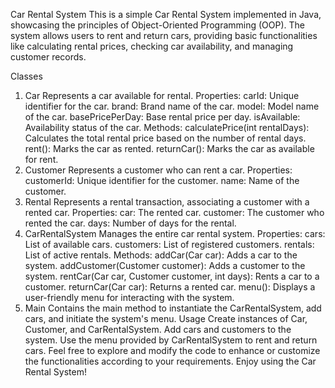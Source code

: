 Car Rental System
This is a simple Car Rental System implemented in Java, showcasing the principles of Object-Oriented Programming (OOP). The system allows users to rent and return cars, providing basic functionalities like calculating rental prices, checking car availability, and managing customer records.

Classes
1. Car
Represents a car available for rental.
Properties:
carId: Unique identifier for the car.
brand: Brand name of the car.
model: Model name of the car.
basePricePerDay: Base rental price per day.
isAvailable: Availability status of the car.
Methods:
calculatePrice(int rentalDays): Calculates the total rental price based on the number of rental days.
rent(): Marks the car as rented.
returnCar(): Marks the car as available for rent.
2. Customer
Represents a customer who can rent a car.
Properties:
customerId: Unique identifier for the customer.
name: Name of the customer.
3. Rental
Represents a rental transaction, associating a customer with a rented car.
Properties:
car: The rented car.
customer: The customer who rented the car.
days: Number of days for the rental.
4. CarRentalSystem
Manages the entire car rental system.
Properties:
cars: List of available cars.
customers: List of registered customers.
rentals: List of active rentals.
Methods:
addCar(Car car): Adds a car to the system.
addCustomer(Customer customer): Adds a customer to the system.
rentCar(Car car, Customer customer, int days): Rents a car to a customer.
returnCar(Car car): Returns a rented car.
menu(): Displays a user-friendly menu for interacting with the system.
5. Main
Contains the main method to instantiate the CarRentalSystem, add cars, and initiate the system's menu.
Usage
Create instances of Car, Customer, and CarRentalSystem.
Add cars and customers to the system.
Use the menu provided by CarRentalSystem to rent and return cars.
Feel free to explore and modify the code to enhance or customize the functionalities according to your requirements. Enjoy using the Car Rental System!

